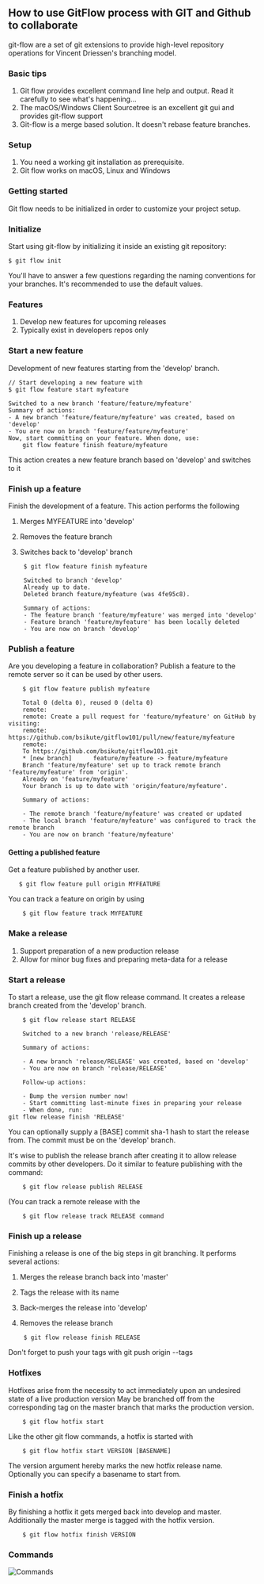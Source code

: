 ## How to use GitFlow process with GIT and Github to collaborate
git-flow are a set of git extensions to provide high-level repository operations for Vincent Driessen's branching model.

### Basic tips
1. Git flow provides excellent command line help and output. Read it carefully to see what's happening...
2. The macOS/Windows Client Sourcetree is an excellent git gui and provides git-flow support
3. Git-flow is a merge based solution. It doesn't rebase feature branches.

### Setup
1. You need a working git installation as prerequisite.
2. Git flow works on macOS, Linux and Windows

### Getting started
Git flow needs to be initialized in order to customize your project setup.

### Initialize
Start using git-flow by initializing it inside an existing git repository:

    $ git flow init
    
You'll have to answer a few questions regarding the naming conventions for your branches.
It's recommended to use the default values.

### Features
1. Develop new features for upcoming releases
2. Typically exist in developers repos only

### Start a new feature
Development of new features starting from the 'develop' branch.

    // Start developing a new feature with
    $ git flow feature start myfeature
    
    Switched to a new branch 'feature/feature/myfeature'
    Summary of actions:                                                                                 
    - A new branch 'feature/feature/myfeature' was created, based on 'develop'                          
    - You are now on branch 'feature/feature/myfeature'                                                                                                                                                     
    Now, start committing on your feature. When done, use:                                                                                                                                                       
        git flow feature finish feature/myfeature 
    
This action creates a new feature branch based on 'develop' and switches to it

### Finish up a feature
Finish the development of a feature. This action performs the following

1. Merges MYFEATURE into 'develop'
2. Removes the feature branch
3. Switches back to 'develop' branch

        $ git flow feature finish myfeature
        
        Switched to branch 'develop'
        Already up to date.
        Deleted branch feature/myfeature (was 4fe95c8).
        
        Summary of actions:                                                                                 
        - The feature branch 'feature/myfeature' was merged into 'develop'                                  
        - Feature branch 'feature/myfeature' has been locally deleted                                       
        - You are now on branch 'develop'

### Publish a feature
Are you developing a feature in collaboration? Publish a feature to the remote server so it can be used by other users.

        $ git flow feature publish myfeature
        
        Total 0 (delta 0), reused 0 (delta 0)
        remote:
        remote: Create a pull request for 'feature/myfeature' on GitHub by visiting:
        remote:      https://github.com/bsikute/gitflow101/pull/new/feature/myfeature
        remote:
        To https://github.com/bsikute/gitflow101.git
        * [new branch]      feature/myfeature -> feature/myfeature
        Branch 'feature/myfeature' set up to track remote branch 'feature/myfeature' from 'origin'.
        Already on 'feature/myfeature'
        Your branch is up to date with 'origin/feature/myfeature'.
        
        Summary of actions:
        
        - The remote branch 'feature/myfeature' was created or updated                                      
        - The local branch 'feature/myfeature' was configured to track the remote branch                    
        - You are now on branch 'feature/myfeature' 

#### Getting a published feature
Get a feature published by another user.

       $ git flow feature pull origin MYFEATURE
       
You can track a feature on origin by using

        $ git flow feature track MYFEATURE
        
### Make a release
1. Support preparation of a new production release
2. Allow for minor bug fixes and preparing meta-data for a release


### Start a release
To start a release, use the git flow release command. It creates a release branch created from the 'develop' branch.

        $ git flow release start RELEASE
        
        Switched to a new branch 'release/RELEASE'
        
        Summary of actions: 
        
        - A new branch 'release/RELEASE' was created, based on 'develop'                                    
        - You are now on branch 'release/RELEASE'
        
        Follow-up actions:
        
        - Bump the version number now!                                                                      
        - Start committing last-minute fixes in preparing your release                                      
        - When done, run:                                                                                                                   git flow release finish 'RELEASE'       

You can optionally supply a [BASE] commit sha-1 hash to start the release from. The commit must be on the 'develop' branch.

It's wise to publish the release branch after creating it to allow release commits by other developers. Do it similar to feature publishing with the command:

        $ git flow release publish RELEASE

(You can track a remote release with the

        $ git flow release track RELEASE command

### Finish up a release
Finishing a release is one of the big steps in git branching. It performs several actions:

1. Merges the release branch back into 'master'
2. Tags the release with its name
3. Back-merges the release into 'develop'
4. Removes the release branch

        $ git flow release finish RELEASE

Don't forget to push your tags with git push origin --tags

### Hotfixes
Hotfixes arise from the necessity to act immediately upon an undesired state of a live production version
May be branched off from the corresponding tag on the master branch that marks the production version.

        $ git flow hotfix start

Like the other git flow commands, a hotfix is started with

        $ git flow hotfix start VERSION [BASENAME]
        
The version argument hereby marks the new hotfix release name. Optionally you can specify a basename to start from.

### Finish a hotfix
By finishing a hotfix it gets merged back into develop and master. Additionally the master merge is tagged with the hotfix version.

        $ git flow hotfix finish VERSION

### Commands
![Commands](https://danielkummer.github.io/git-flow-cheatsheet/img/git-flow-commands.png)
